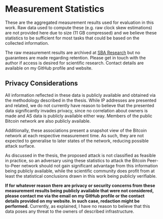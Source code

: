 # Measurement Statistics

These are the aggregated measurement results used for evaluation in this work. Raw data used to compute these (e.g. raw
clock skew estimations) are not provided here due to size (11 GB compressed) and we believe these statistics to be
sufficient for most tasks that could be based on the collected information.

The raw measurement results are archived at
[SBA Research](https://www.sba-research.org/) but no guarantees are made regarding retention. Please get in touch with
the author if access is desired for scientific research. Contact details are available on my GitHub profile and website.

## Privacy Considerations

All information reflected in these data is publicly available and obtained via the methodology described in the thesis.
While IP addresses are presented and related, we do not currently have reason to believe that the presented data
significantly invades privacy, since no correlation about owners is made and AS data is publicly available either way.
Members of the public Bitcoin network are also publicly available.

Additionally, these associations present a snapshot view of the Bitcoin network at each respective measurement time. As
such, they are not expected to generalise to later states of the network, reducing possible attack surface.

As discussed in the thesis, the proposed attack is not classified as feasible in practice, so an adversary using these
statistics to attack the Bitcoin Peer-to-Peer network should not gain significant advantage from this information being
publicly available, while the scientific community does profit from at least the statistical conclusions drawn in this
work being publicly verifiable.

**If for whatever reason there are privacy or security concerns from these measurement results being publicly available
that were not considered, please contact me via the email on my GitHub profile or the contact details provided on my
website. In such case, redaction might be performed.** Currently, as explained, I have no reason to believe that this
data poses any threat to the owners of described infrastructure.
